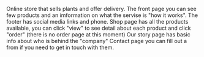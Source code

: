 Online store that sells plants and offer delivery. 
The front page you can see few products and an imformation on what the servise is "how it works". The footer has social media links and phone. 
Shop page has all the products available, you can click "view" to see detail about each product and click "order" (there is no order page at this moment)
Our story page has basic info about who is behind the "company"
Contact page you can fill out a from if you need to get in touch with them. 